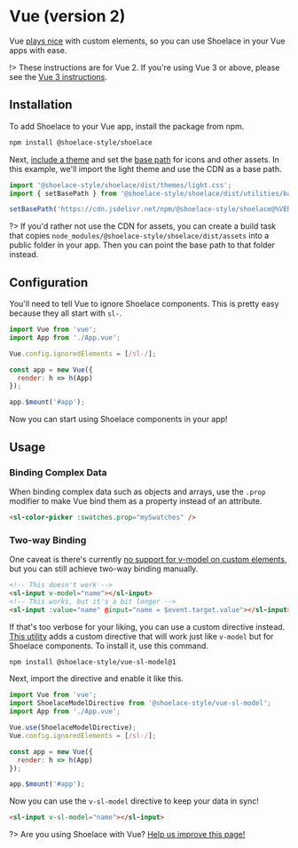# Vue (version 2)

Vue [plays nice](https://custom-elements-everywhere.com/#vue) with custom elements, so you can use Shoelace in your Vue apps with ease.

!> These instructions are for Vue 2. If you're using Vue 3 or above, please see the [Vue 3 instructions](/frameworks/vue).

## Installation

To add Shoelace to your Vue app, install the package from npm.

```bash
npm install @shoelace-style/shoelace
```

Next, [include a theme](/getting-started/themes) and set the [base path](/getting-started/installation#setting-the-base-path) for icons and other assets. In this example, we'll import the light theme and use the CDN as a base path.

```jsx
import '@shoelace-style/shoelace/dist/themes/light.css';
import { setBasePath } from '@shoelace-style/shoelace/dist/utilities/base-path';

setBasePath('https://cdn.jsdelivr.net/npm/@shoelace-style/shoelace@%VERSION%/dist/');
```

?> If you'd rather not use the CDN for assets, you can create a build task that copies `node_modules/@shoelace-style/shoelace/dist/assets` into a public folder in your app. Then you can point the base path to that folder instead.

## Configuration

You'll need to tell Vue to ignore Shoelace components. This is pretty easy because they all start with `sl-`.

```js
import Vue from 'vue';
import App from './App.vue';

Vue.config.ignoredElements = [/sl-/];

const app = new Vue({
  render: h => h(App)
});

app.$mount('#app');
```

Now you can start using Shoelace components in your app!

## Usage

### Binding Complex Data

When binding complex data such as objects and arrays, use the `.prop` modifier to make Vue bind them as a property instead of an attribute.

```html
<sl-color-picker :swatches.prop="mySwatches" />
```

### Two-way Binding

One caveat is there's currently [no support for v-model on custom elements](https://github.com/vuejs/vue/issues/7830), but you can still achieve two-way binding manually.

```html
<!-- This doesn't work -->
<sl-input v-model="name"></sl-input>
<!-- This works, but it's a bit longer -->
<sl-input :value="name" @input="name = $event.target.value"></sl-input>
```

If that's too verbose for your liking, you can use a custom directive instead. [This utility](https://www.npmjs.com/package/@shoelace-style/vue-sl-model) adds a custom directive that will work just like `v-model` but for Shoelace components. To install it, use this command.

```bash
npm install @shoelace-style/vue-sl-model@1
```

Next, import the directive and enable it like this.

```js
import Vue from 'vue';
import ShoelaceModelDirective from '@shoelace-style/vue-sl-model';
import App from './App.vue';

Vue.use(ShoelaceModelDirective);
Vue.config.ignoredElements = [/sl-/];

const app = new Vue({
  render: h => h(App)
});

app.$mount('#app');
```

Now you can use the `v-sl-model` directive to keep your data in sync!

```html
<sl-input v-sl-model="name"></sl-input>
```

?> Are you using Shoelace with Vue? [Help us improve this page!](https://github.com/shoelace-style/shoelace/blob/next/docs/frameworks/vue-2.md)
